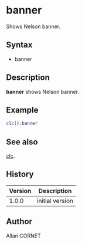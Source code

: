 # banner

Shows Nelson banner.

## Syntax

- banner

## Description

  <p><b>banner</b> shows Nelson banner.</p>

## Example

```matlab
clc();banner
```

## See also

[clc](../console/clc.md).

## History

| Version | Description     |
| ------- | --------------- |
| 1.0.0   | initial version |

## Author

Allan CORNET
